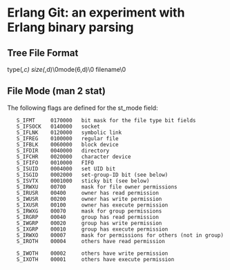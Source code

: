 Erlang Git: an experiment with Erlang binary parsing
====================================================

Tree File Format
----------------
type(*,c) size(*,d)\0mode(6,d)\0 filename\0

File Mode (man 2 stat)
----------------------
The following flags are defined for the st_mode field:

       S_IFMT     0170000   bit mask for the file type bit fields
       S_IFSOCK   0140000   socket
       S_IFLNK    0120000   symbolic link
       S_IFREG    0100000   regular file
       S_IFBLK    0060000   block device
       S_IFDIR    0040000   directory
       S_IFCHR    0020000   character device
       S_IFIFO    0010000   FIFO
       S_ISUID    0004000   set UID bit
       S_ISGID    0002000   set-group-ID bit (see below)
       S_ISVTX    0001000   sticky bit (see below)
       S_IRWXU    00700     mask for file owner permissions
       S_IRUSR    00400     owner has read permission
       S_IWUSR    00200     owner has write permission
       S_IXUSR    00100     owner has execute permission
       S_IRWXG    00070     mask for group permissions
       S_IRGRP    00040     group has read permission
       S_IWGRP    00020     group has write permission
       S_IXGRP    00010     group has execute permission
       S_IRWXO    00007     mask for permissions for others (not in group)
       S_IROTH    00004     others have read permission

       S_IWOTH    00002     others have write permission
       S_IXOTH    00001     others have execute permission
